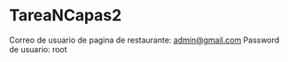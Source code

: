 # TareaNCapas2
Correo de usuario de pagina de restaurante: admin@gmail.com
Password de usuario: root

